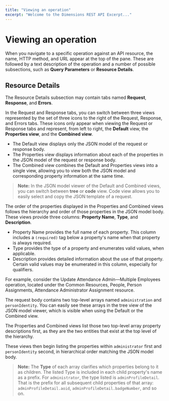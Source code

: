```yaml
---
title: "Viewing an operation"
excerpt: "Welcome to the Dimensions REST API Excerpt..."
---
```


# Viewing an operation

When you navigate to a specific operation against an API resource, the name, HTTP method, and URL appear at the top of the pane. These are followed by a text description of the operation and a number of possible subsections, such as **Query Parameters** or **Resource Details**.

## Resource Details

The Resource Details subsection may contain tabs named **Request**, **Response**, and **Errors**. 

In the Request and Response tabs, you can switch between three views represented by the set of three icons to the right of the Request, Response, and Errors tabs. These icons only appear when viewing the Request or Response tabs and represent, from left to right, the **Default** view, the **Properties view**, and the **Combined view**.

* The Default view displays only the JSON model of the request or response body. 
* The Properties view displays information about each of the properties in the JSON model of the request or response body.
* The Combined view combines the Default and Properties views into a single view, allowing you to view both the JSON model and corresponding property information at the same time.

> **Note:** In the JSON model viewer of the Default and Combined views, you can switch between **tree** or **code** view. Code view allows you to easily select and copy the JSON template of a request.

The order of the properties displayed in the Properties and Combined views follows the hierarchy and order of those properties in the JSON model body. These views provide three columns: **Property Name**, **Type**, and **Description**.

* Property Name provides the full name of each property. This column includes a `(required)` tag below a property's name when that property is always required.
* Type provides the type of a property and enumerates valid values, when applicable.
* Description provides detailed information about the use of that property. Certain valid values may be enumerated in this column, especially for qualifiers.

For example, consider the Update Attendance Admin—Multiple Employees operation, located under the Common Resources, People, Person Assignments, Attendance Administrator Assignment resource. 

The request body contains two top-level arrays named `administration` and `personIdentity`. You can easily see these arrays in the tree view of the JSON model viewer, which is visible when using the Default or the Combined view.

The Properties and Combined views list those two top-level array property descriptions first, as they are the two entities that exist at the top level of the hierarchy. 

These views then begin listing the properties within `administrator` first and `personIdentity` second, in hierarchical order matching the JSON model body.

> **Note:** The **Type** of each array clarifies which properties belong to it as children. The listed Type is included in each child property's name as a prefix. For `administrator`, the type listed is `adminProfileDetail`. That is the prefix for all subsequent child properties of that array: `adminProfileDetail.aoid`, `adminProfileDetail.badgeNumber`, and so on.
